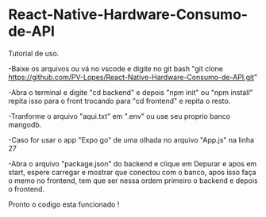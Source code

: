 # React-Native-Hardware-Consumo-de-API
Tutorial de uso.

-Baixe os arquivos ou vá no vscode e digite no git bash "git clone https://github.com/PV-Lopes/React-Native-Hardware-Consumo-de-API.git"

-Abra o terminal e digite "cd backend" e depois "npm init" ou "npm install" repita isso para o front trocando para "cd frontend" e repita o resto.

-Tranforme o arquivo "aqui.txt" em ".env" ou use seu proprio banco mangodb.

-Caso for usar o app "Expo go" de uma olhada no arquivo "App.js" na linha 27

-Abra o arquivo "package.json" do backend e clique em Depurar e apos em start, espere carregar e mostrar que conectou com o banco, apos isso faça o memo no frontend, tem que ser nessa ordem primeiro o backend e depois o frontend.

Pronto o codigo esta funcionado !
